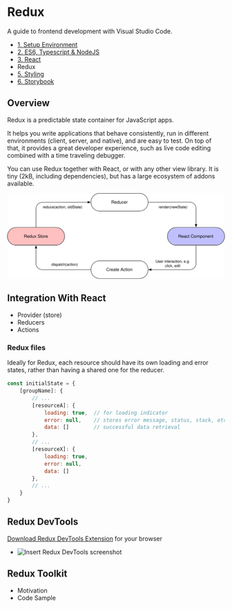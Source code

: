 # Redux

A guide to frontend development with Visual Studio Code.

- [1. Setup Environment](./1-SetupEnvironment.md)
- [2. ES6, Typescript & NodeJS](./2-Javascript.md)
- [3. React](./3-React.md)
- Redux
- [5. Styling](./5-Styling.md)
- [6. Storybook](./6-Storybook.md)

## Overview

Redux is a predictable state container for JavaScript apps.

It helps you write applications that behave consistently, run in different environments (client, server, and native), and are easy to test. On top of that, it provides a great developer experience, such as live code editing combined with a time traveling debugger.

You can use Redux together with React, or with any other view library. It is tiny (2kB, including dependencies), but has a large ecosystem of addons available.

![redux-architecture](./../assets/img/redux-architecture.svg)

## Integration With React

- Provider (store)
- Reducers
- Actions

### Redux files

Ideally for Redux, each resource should have its own loading and error states, rather than having a shared one for the reducer.

```js
const initialState = {
    [groupName]: {
        // ...
        [resourceA]: {
            loading: true,  // for loading indicator
            error: null,    // stores error message, status, stack, etc.
            data: []        // successful data retrieval
        },
        // ...
        [resourceX]: {
            loading: true,
            error: null,
            data: []
        },
        // ...
    }
}
```

## Redux DevTools

[Download Redux DevTools Extension](https://chrome.google.com/webstore/detail/redux-devtools/lmhkpmbekcpmknklioeibfkpmmfibljd?hl=en) for your browser
- ![Insert Redux DevTools screenshot]()

## Redux Toolkit

- Motivation
- Code Sample
